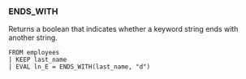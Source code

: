 <!--
This is generated by ESQL's AbstractFunctionTestCase. Do no edit it. See ../README.md for how to regenerate it.
-->

### ENDS_WITH
Returns a boolean that indicates whether a keyword string ends with another string.

```
FROM employees
| KEEP last_name
| EVAL ln_E = ENDS_WITH(last_name, "d")
```
